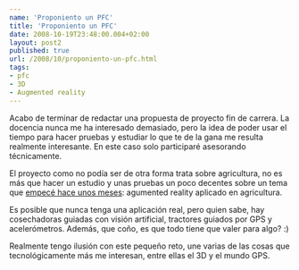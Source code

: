 ```yaml
---
name: 'Proponiento un PFC'
title: 'Proponiento un PFC'
date: 2008-10-19T23:48:00.004+02:00
layout: post2
published: true
url: /2008/10/proponiento-un-pfc.html
tags: 
- pfc
- 3D
- Augmented reality
---
```


Acabo de terminar de redactar una propuesta de proyecto fin de carrera. La docencia nunca me ha interesado demasiado, pero la idea de poder usar el tiempo para hacer pruebas y estudiar lo que te de la gana me resulta realmente interesante. En este caso solo participaré asesorando técnicamente.  
  
El proyecto como no podía ser de otra forma trata sobre agricultura, no es más que hacer un estudio y unas pruebas un poco decentes sobre un tema que [empecé hace unos meses](http://blep.blogspot.com/2008/05/intento-de-augmented-reality.html): agumented reality aplicado en agricultura.  
  
Es posible que nunca tenga una aplicación real, pero quien sabe, hay cosechadoras guiadas con visión artificial, tractores guiados por GPS y acelerómetros. Además, que coño, es que todo tiene que valer para algo? :)  
  
Realmente tengo ilusión con este pequeño reto, une varias de las cosas que tecnológicamente más me interesan, entre ellas el 3D y el mundo GPS.